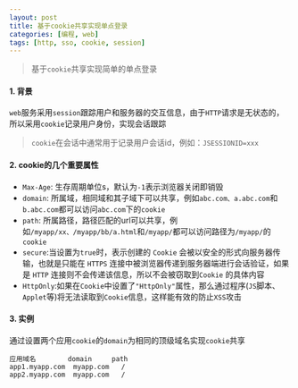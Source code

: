 ```yaml
---
layout: post
title: 基于cookie共享实现单点登录
categories: [编程, web]
tags: [http, sso, cookie, session]
---
```



> 基于`cookie`共享实现简单的单点登录

#### 1. 背景
`web`服务采用`session`跟踪用户和服务器的交互信息，由于`HTTP`请求是无状态的，所以采用`cookie`记录用户身份，实现会话跟踪

> `cookie`在会话中通常用于记录用户会话id，例如：`JSESSIONID=xxx`

#### 2. cookie的几个重要属性
* `Max-Age`: 生存周期单位s，默认为`-1`表示浏览器关闭即销毁
* `domain`: 所属域，相同域和其子域下可以共享，例如`abc.com、a.abc.com`和`b.abc.com`都可以访问`abc.com`下的`cookie`
* `path`: 所属路径，路径匹配的url可以共享，例如`/myapp/xx、/myapp/bb/a.html`和`/myapp/`都可以访问路径为`/myapp/`的`cookie`
* `secure`:当设置为`true`时，表示创建的 `Cookie` 会被以安全的形式向服务器传输，也就是只能在 `HTTPS` 连接中被浏览器传递到服务器端进行会话验证，如果是 `HTTP` 连接则不会传递该信息，所以不会被窃取到`Cookie` 的具体内容
* `HttpOnly`:如果在`Cookie`中设置了`"HttpOnly"`属性，那么通过程序(`JS`脚本、`Applet`等)将无法读取到`Cookie`信息，这样能有效的防止`XSS`攻击

#### 3. 实例
通过设置两个应用`cookie`的`domain`为相同的顶级域名实现`cookie`共享
```
应用域名        domain     path
app1.myapp.com  myapp.com   /
app2.myapp.com  myapp.com   /
```